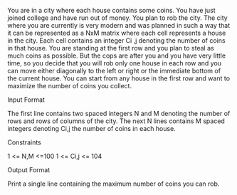 You are in a city where each house contains some coins. You have just joined college and have run out of money. You plan to rob the city. The city where you are currently is very modern and was planned in such a way that it can be represented as a NxM matrix where each cell represents a house in the city. Each cell contains an integer Ci ,j denoting the number of coins in that house. 
You are standing at the first row and you plan to steal as much coins as possible. But the cops are after you and you have very little time, so you decide that you will rob only one house in each row and you can move either diagonally to the left or right or the immediate bottom of the current house. You can start from any house in the first row and want to maximize the number of coins you collect.

Input Format

The first line contains two spaced integers N and M denoting the number of rows and rows of columns of the city. 
The next N lines contains M spaced integers denoting Ci,j the number of coins in each house.

Constraints

1 <= N,M <=100 
1 <= Ci,j <= 104

Output Format

Print a single line containing the maximum number of coins you can rob.
